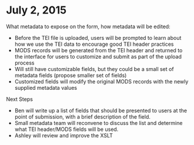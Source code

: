 # July 2, 2015 
What metadata to expose on the form, how metadata will be edited:

* Before the TEI file is uploaded, users will be prompted to learn about how we use the TEI data to encourage good TEI header practices
* MODS records will be generated from the TEI header and returned to the interface for users to customize and submit as part of the upload process
* Will still have customizable fields, but they could be a small set of metadata fields (propose smaller set of fields)
* Customized fields will modify the original MODS records with the newly supplied metadata values

Next Steps
* Ben will write up a list of fields that should be presented to users at the point of submission, with a brief description of the field.
* Small metadata team will reconvene to discuss the list and determine what TEI header/MODS fields will be used. 
* Ashley will review and improve the XSLT
